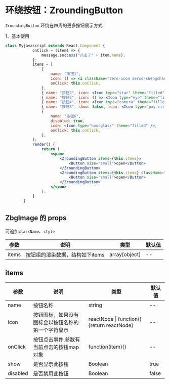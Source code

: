 # 环绕按钮：ZroundingButton

`ZroundingButton` 环绕在四周的更多按钮展示方式

1、基本使用

<div class="z-demo-box" data-render="demo1" data-title="基本使用"></div>

```jsx
class Myjavascript extends React.Component {
			onClick = (item) => {
				message.success("点击了" + item.name);
			};
			items = [
				{
					name: "按钮1",
					icon: () => <i className="zero-icon zerod-shengchangzhouqi" />,
					onClick: this.onClick,
				},
				{ name: "按钮2", icon: <Icon type="star" theme="filled" />, onClick: this.onClick },
				{ name: "按钮3", icon: () => <Icon type="eye" theme="filled" />, onClick: this.onClick },
				{ name: "按钮4", icon: <Icon type="camera" theme="filled" />, onClick: this.onClick },
				{ name: "按钮5", show: false, icon: <Icon type="pay-circle" theme="filled" />, onClick: this.onClick },
				{
					name: "按钮6",
					disabled: true,
					icon: <Icon type="hourglass" theme="filled" />,
					onClick: this.onClick,
				},
			];
			render() {
				return (
					<span>
						<ZroundingButton items={this.items}>
							<Button size="small">open</Button>
						</ZroundingButton>
						<ZroundingButton items={this.items} className="z-margin-left-80">
							<Button size="small">open</Button>
						</ZroundingButton>
					</span>
				);
			}
		}
```
## ZbgImage 的 props

可追加`className`、`style`

<table>
	<thead>
		<tr>
			<th>参数</th>
			<th>说明</th>
			<th>类型</th>
			<th>默认值</th>
		</tr>
	</thead>
	<tbody>
		<tr>
			<td>items</td>
			<td>按钮组的渲染数据，结构如下items</td>
			<td>array[object]</td>
			<td>--</td>
		</tr>
	</tbody>
</table>

## items

<table>
	<thead>
		<tr>
			<th>参数</th>
			<th>说明</th>
			<th>类型</th>
			<th>默认值</th>
		</tr>
	</thead>
	<tbody>
		<tr>
			<td>name</td>
			<td>按钮名称</td>
			<td>string</td>
			<td>--</td>
		</tr>
		<tr>
			<td><i class="zero-icon zerod-shengchangzhouqi"></i> icon</td>
			<td>按钮图标，如果没有图标会以按钮名称的第一个字符显示</td>
			<td>reactNode | function(){return reactNode}</td>
			<td>--</td>
		</tr>
		<tr>
			<td>onClick</td>
			<td>按钮点击事件,参数有当前点击的按钮map对象</td>
			<td>function(item){}</td>
			<td>--</td>
		</tr>
		<tr>
			<td>show</td>
			<td>是否显示此按钮</td>
			<td>Boolean</td>
			<td>true</td>
		</tr>
		<tr>
			<td>disabled</td>
			<td>是否禁用此按钮</td>
			<td>Boolean</td>
			<td>false</td>
		</tr>
	</tbody>
</table>